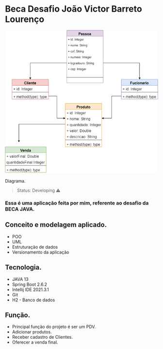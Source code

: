 # Beca Desafio João Victor Barreto Lourenço

![alt text](diagramaBeca.png)

Diagrama.



> Status: Developing  ⚠️
 
### Essa é uma aplicação feita por mim, referente ao desafio da BECA JAVA.

## Conceito e modelagem aplicado.

+ POO
+ UML
+ Estruturação de dados
+ Versionamento da aplicação

## Tecnologia.

* JAVA 13
* Spring Boot 2.6.2
* Intellij IDE 2021.3.1
* Git
* H2 - Banco de dados


## Função.

+ Principal função do projeto é ser um PDV.
+ Adicionar produtos.
+ Receber cadastro de Clientes.
+ Oferecer a venda final.
